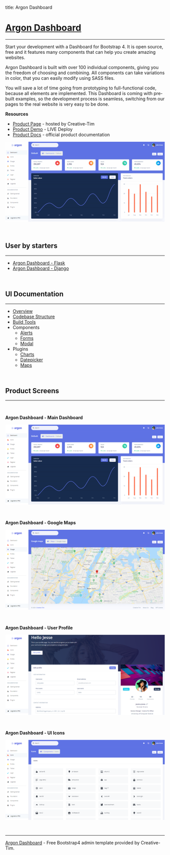 
title: Argon Dashboard

# [Argon Dashboard](https://appseed.us/argon-design)
---

Start your development with a Dashboard for Bootstrap 4. It is open source, free and it features many components that can help you create amazing websites.

Argon Dashboard is built with over 100 individual components, giving you the freedom of choosing and combining. All components can take variations in color, that you can easily modify using SASS files.

You will save a lot of time going from prototyping to full-functional code, because all elements are implemented. This Dashboard is coming with pre-built examples, so the development process is seamless, switching from our pages to the real website is very easy to be done.

**Resources**

- [Product Page](https://www.creative-tim.com/product/argon-dashboard?AFFILIATE=128200) - hosted by Creative-Tim
- [Product Demo](https://demos.creative-tim.com/argon-dashboard/index.html?AFFILIATE=128200) - LIVE Deploy
- [Product Docs](https://demos.creative-tim.com/argon-dashboard/docs/getting-started/overview.html?AFFILIATE=128200) - official product documentation

![Argon Dashboard - Open-source Bootstrap 4 Admin Dashboard, animated presentation.](https://raw.githubusercontent.com/admin-dashboards/free-dashboard-argon/master/media/free-dashboard-argon-intro.gif)

<br />

## User by starters
---

- [Argon Dashboard - Flask](/admin-dashboards/flask-dashboard-argon/)
- [Argon Dashboard - Django](/admin-dashboards/django-dashboard-argon/)

<br />

## UI Documentation
---

- [Overview](https://demos.creative-tim.com/argon-dashboard/docs/getting-started/overview.html)
- [Codebase Structure](https://demos.creative-tim.com/argon-dashboard/docs/getting-started/contents.html)
- [Build Tools](https://demos.creative-tim.com/argon-dashboard/docs/getting-started/build-tools.html)
- Components 
    - [Alerts](https://demos.creative-tim.com/argon-dashboard/docs/components/alerts.html)
    - [Forms](https://demos.creative-tim.com/argon-dashboard/docs/components/forms.html)
    - [Modal](https://demos.creative-tim.com/argon-dashboard/docs/components/modal.html)
- Plugins 
    - [Charts](https://demos.creative-tim.com/argon-dashboard/docs/plugins/charts.html)
    - [Datepicker](https://demos.creative-tim.com/argon-dashboard/docs/plugins/datepicker.html)
    - [Maps](https://demos.creative-tim.com/argon-dashboard/docs/plugins/maps.html)

<br />

## Product Screens
---

<br />

**Argon Dashboard - Main Dashboard**

![Argon Dashboard - Main Dashboard screen.](https://raw.githubusercontent.com/admin-dashboards/free-dashboard-argon/master/media/free-dashboard-argon-screen.png)

<br />

**Argon Dashboard - Google Maps**

![Argon Dashboard - Google Maps screen.](https://raw.githubusercontent.com/admin-dashboards/free-dashboard-argon/master/media/free-dashboard-argon-screen-maps.png)

<br />

**Argon Dashboard - User Profile**

![Argon Dashboard - User Profile.](https://raw.githubusercontent.com/admin-dashboards/free-dashboard-argon/master/media/free-dashboard-argon-screen-user.png)

<br />

**Argon Dashboard - UI Icons**

![Argon Dashboard - UI Icons.](https://raw.githubusercontent.com/admin-dashboards/free-dashboard-argon/master/media/free-dashboard-argon-screen-icons.png)

<br />

---
[Argon Dashboard](https://appseed.us/argon-design) - Free Bootstrap4 admin template provided by Creative-Tim.
